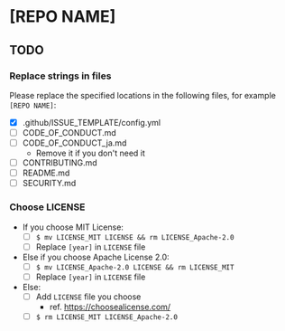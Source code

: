 <!-- Replace [REPO NAME] -->

# [REPO NAME]

## TODO

### Replace strings in files

Please replace the specified locations in the following files, for example `[REPO NAME]`:

* [x] .github/ISSUE_TEMPLATE/config.yml
* [ ] CODE_OF_CONDUCT.md
* [ ] CODE_OF_CONDUCT_ja.md
    * Remove it if you don't need it
* [ ] CONTRIBUTING.md
* [ ] README.md
* [ ] SECURITY.md

### Choose LICENSE

* If you choose MIT License:
    * [ ] `$ mv LICENSE_MIT LICENSE && rm LICENSE_Apache-2.0`
    * [ ]  Replace `[year]` in `LICENSE` file
* Else if you choose Apache License 2.0:
    * [ ] `$ mv LICENSE_Apache-2.0 LICENSE && rm LICENSE_MIT`
    * [ ]  Replace `[year]` in `LICENSE` file
* Else:
    * [ ] Add `LICENSE` file you choose
        * ref. https://choosealicense.com/
    * [ ] `$ rm LICENSE_MIT LICENSE_Apache-2.0`
